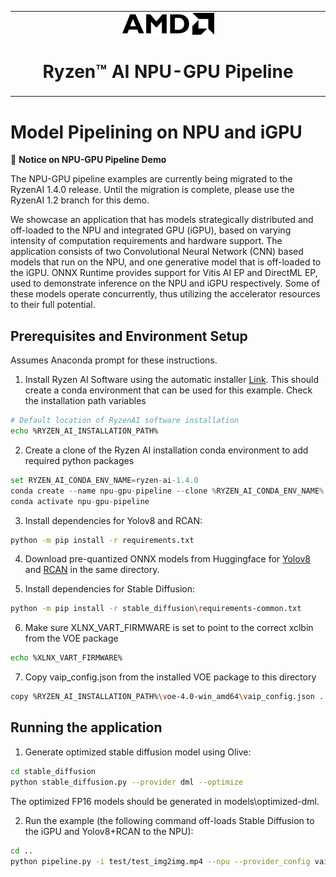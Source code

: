 <table class="sphinxhide" width="100%">
 <tr width="100%">
    <td align="center"><img src="https://raw.githubusercontent.com/Xilinx/Image-Collateral/main/xilinx-logo.png" width="30%"/><h1> Ryzen™ AI NPU-GPU Pipeline </h1>
    </td>
 </tr>
</table>

# Model Pipelining on NPU and iGPU

🚨 **Notice on NPU-GPU Pipeline Demo**

The NPU-GPU pipeline examples are currently being migrated to the RyzenAI 1.4.0 release. Until the migration is complete, please use the RyzenAI 1.2 branch for this demo.

We showcase an application that has models strategically distributed and off-loaded to the NPU and integrated GPU (iGPU), based on varying intensity of computation requirements and hardware support. The application consists of two Convolutional Neural Network (CNN) based models that run on the NPU, and one generative model that is off-loaded to the iGPU. ONNX Runtime provides support for Vitis AI EP and DirectML EP, used to demonstrate inference on the NPU and iGPU respectively. Some of these models operate concurrently, thus utilizing the accelerator resources to their full potential.

## Prerequisites and Environment Setup

Assumes Anaconda prompt for these instructions.

1. Install Ryzen AI Software using the automatic installer [Link](https://ryzenai.docs.amd.com/en/latest/inst.html). This should create a conda environment that can be used for this example. Check the installation path variables

```bash
# Default location of RyzenAI software installation
echo %RYZEN_AI_INSTALLATION_PATH%
```

2. Create a clone of the Ryzen AI installation conda environment to add required python packages

```python
set RYZEN_AI_CONDA_ENV_NAME=ryzen-ai-1.4.0
conda create --name npu-gpu-pipeline --clone %RYZEN_AI_CONDA_ENV_NAME%
conda activate npu-gpu-pipeline
```

3. Install dependencies for Yolov8 and RCAN:

```bash
python -m pip install -r requirements.txt
```

4. Download pre-quantized ONNX models from Huggingface for [Yolov8](https://huggingface.co/amd/yolov8m/tree/main) and [RCAN](https://huggingface.co/amd/rcan/tree/main) in the same directory.

5. Install dependencies for Stable Diffusion:

```bash
python -m pip install -r stable_diffusion\requirements-common.txt
```
6. Make sure XLNX_VART_FIRMWARE is set to point to the correct xclbin from the VOE package
```bash
echo %XLNX_VART_FIRMWARE%
```
7. Copy vaip_config.json from the installed VOE package to this directory
```bash
copy %RYZEN_AI_INSTALLATION_PATH%\voe-4.0-win_amd64\vaip_config.json .
```

## Running the application

1. Generate optimized stable diffusion model using Olive:

```bash
cd stable_diffusion
python stable_diffusion.py --provider dml --optimize
```
The optimized FP16 models should be generated in models\optimized-dml\.

2. Run the example (the following command off-loads Stable Diffusion to the iGPU and Yolov8+RCAN to the NPU):

```bash
cd ..
python pipeline.py -i test/test_img2img.mp4 --npu --provider_config vaip_config.json --igpu
```
